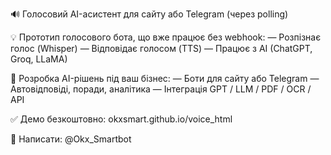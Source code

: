 🔊 Голосовий AI-асистент для сайту або Telegram (через polling)

💡 Прототип голосового бота, що вже працює без webhook:
— Розпізнає голос (Whisper)
— Відповідає голосом (TTS)
— Працює з AI (ChatGPT, Groq, LLaMA)

🎯 Розробка AI-рішень під ваш бізнес:
— Боти для сайту або Telegram
— Автовідповіді, поради, аналітика
— Інтеграція GPT / LLM / PDF / OCR / API

✅ Демо безкоштовно: okxsmart.github.io/voice_html

📩 Написати: @Okx_Smartbot
